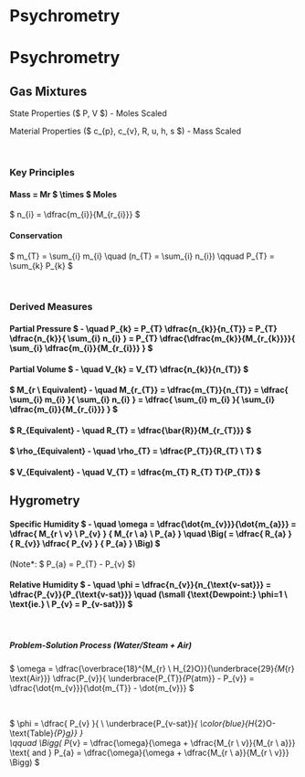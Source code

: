 # Psychrometry

# Psychrometry

## Gas Mixtures

State Properties ($ P, V $) - Moles Scaled

Material Properties ($ c_{p}, c_{v}, R, u, h, s $) - Mass Scaled

</br>

### Key Principles

#### Mass = Mr $ \times $ Moles
$ n_{i} = \dfrac{m_{i}}{M_{r_{i}}} $
#### Conservation
$ m_{T} = \sum_{i} m_{i} \quad (n_{T} = \sum_{i} n_{i}) \qquad P_{T} = \sum_{k} P_{k} $ 

</br>

### Derived Measures

#### Partial Pressure $ - \quad P_{k} = P_{T} \dfrac{n_{k}}{n_{T}} = P_{T} \dfrac{n_{k}}{ \sum_{i} n_{i} } = P_{T} \dfrac{\dfrac{m_{k}}{M_{r_{k}}}}{ \sum_{i} \dfrac{m_{i}}{M_{r_{i}}} } $

#### Partial Volume $ - \quad V_{k} = V_{T} \dfrac{n_{k}}{n_{T}} $

#### $ M_{r \ Equivalent} - \quad M_{r_{T}} = \dfrac{m_{T}}{n_{T}} = \dfrac{ \sum_{i} m_{i} }{ \sum_{i} n_{i} } = \dfrac{ \sum_{i} m_{i} }{ \sum_{i} \dfrac{m_{i}}{M_{r_{i}}} } $

#### $ R_{Equivalent} - \quad R_{T} = \dfrac{\bar{R}}{M_{r_{T}}} $ 

#### $ \rho_{Equivalent} - \quad \rho_{T} = \dfrac{P_{T}}{R_{T} \ T} $

#### $ V_{Equivalent} - \quad V_{T} = \dfrac{m_{T} R_{T} T}{P_{T}} $ 


## Hygrometry

#### Specific Humidity $ - \quad \omega = \dfrac{\dot{m_{v}}}{\dot{m_{a}}} = \dfrac{ M_{r \ v} \ P_{v} } { M_{r \ a} \ P_{a} } \quad \Big( = \dfrac{ R_{a} } { R_{v}} \dfrac{ P_{v} } { P_{a} } \Big) $
(Note*: $ P_{a} = P_{T} - P_{v} $)

#### Relative Humidity $ - \quad \phi = \dfrac{n_{v}}{n_{\text{v-sat}}} = \dfrac{P_{v}}{P_{\text{v-sat}}} \quad (\small {\text{Dewpoint:} \phi=1 \ \text{ie.} \ P_{v} = P_{v-sat}}) $

</br>

##### Problem-Solution Process (Water/Steam + Air)
$ \omega = \dfrac{\overbrace{18}^{M_{r} \ H_{2}O}}{\underbrace{29}_{M_{r} \text{Air}}} \dfrac{P_{v}}{ \underbrace{P_{T}}_{P_{atm}} - P_{v}} = \dfrac{\dot{m_{v}}}{\dot{m_{T}} - \dot{m_{v}}} $

</br>

$ \phi = \dfrac{ P_{v} }{
\\
\underbrace{P_{v-sat}}_{ \color{blue}{H_{2}O-\text{Table}_{P}[g](T)}}
}  
\qquad \Bigg(
P_{v} = \dfrac{\omega}{\omega + \dfrac{M_{r \ v}}{M_{r \ a}}} \text{ and } P_{a} = \dfrac{\omega}{\omega + \dfrac{M_{r \ a}}{M_{r \ v}}} \Bigg)
 $ 

